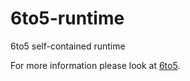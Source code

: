 # 6to5-runtime

6to5 self-contained runtime

For more information please look at [6to5](https://github.com/6to5/6to5).
